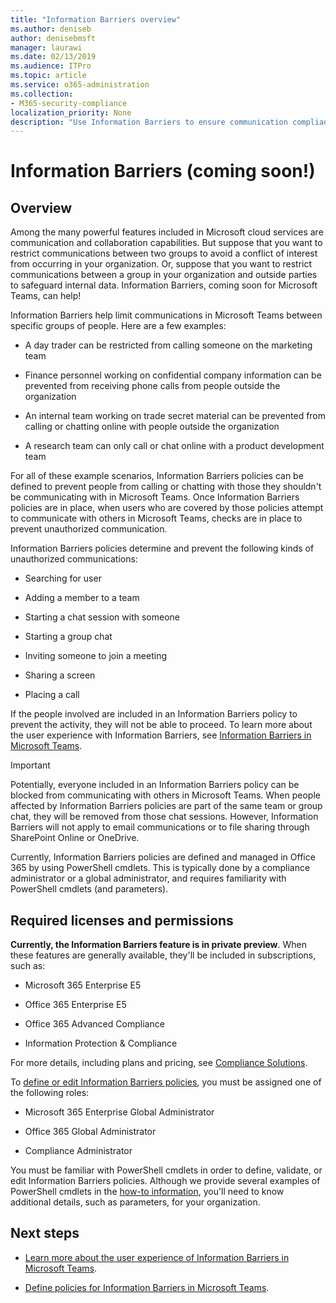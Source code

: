 ```yaml
---
title: "Information Barriers overview"
ms.author: deniseb
author: denisebmsft
manager: laurawi
ms.date: 02/13/2019
ms.audience: ITPro
ms.topic: article
ms.service: o365-administration
ms.collection:
- M365-security-compliance
localization_priority: None
description: "Use Information Barriers to ensure communication compliance using Microsoft Teams within your organization."
---
```


# Information Barriers (coming soon!)

## Overview

Among the many powerful features included in Microsoft cloud services are communication and collaboration capabilities. But suppose that you want to restrict communications between two groups to avoid a conflict of interest from occurring in your organization. Or, suppose that you want to restrict communications between a group in your organization and outside parties to safeguard internal data. Information Barriers, coming soon for Microsoft Teams, can help! 

Information Barriers help limit communications in Microsoft Teams between specific groups of people. Here are a few examples:

- A day trader can be restricted from calling someone on the marketing team

- Finance personnel working on confidential company information can be prevented from receiving phone calls from people outside the organization

- An internal team working on trade secret material can be prevented from calling or chatting online with people outside the organization

- A research team can only call or chat online with a product development team

For all of these example scenarios, Information Barriers policies can be defined to prevent people from calling or chatting with those they shouldn't be communicating with in Microsoft Teams. Once Information Barriers policies are in place, when users who are covered by those policies attempt to communicate with others in Microsoft Teams, checks are in place to prevent unauthorized communication. 

Information Barriers policies determine and prevent the following kinds of unauthorized communications:

- Searching for user

- Adding a member to a team

- Starting a chat session with someone

- Starting a group chat 

- Inviting someone to join a meeting

- Sharing a screen 

- Placing a call

If the people involved are included in an Information Barriers policy to prevent the activity, they will not be able to proceed. To learn more about the user experience with Information Barriers, see [Information Barriers in Microsoft Teams](https://docs.microsoft.com/MicrosoftTeams/information-barriers-in-teams).

> [!IMPORTANT]
> Potentially, everyone included in an Information Barriers policy can be blocked from communicating with others in Microsoft Teams. When people affected by Information Barriers policies are part of the same team or group chat, they will be removed from those chat sessions. However, Information Barriers will not apply to email communications or to file sharing through SharePoint Online or OneDrive. 

Currently, Information Barriers policies are defined and managed in Office 365 by using PowerShell cmdlets. This is typically done by a compliance administrator or a global administrator, and requires familiarity with PowerShell cmdlets (and parameters).

## Required licenses and permissions

**Currently, the Information Barriers feature is in private preview**. When these features are generally available, they'll be included in subscriptions, such as:

- Microsoft 365 Enterprise E5

- Office 365 Enterprise E5

- Office 365 Advanced Compliance

- Information Protection & Compliance

For more details, including plans and pricing, see [Compliance Solutions](https://products.office.com/business/security-and-compliance/compliance-solutions).

To [define or edit Information Barriers policies](define-information-barriers-policies.md), you must be assigned one of the following roles:

- Microsoft 365 Enterprise Global Administrator

- Office 365 Global Administrator

- Compliance Administrator

You must be familiar with PowerShell cmdlets in order to define, validate, or edit Information Barriers policies. Although we provide several examples of PowerShell cmdlets in the [how-to information](define-information-barriers-policies.md), you'll need to know additional details, such as parameters, for your organization.

## Next steps

- [Learn more about the user experience of Information Barriers in Microsoft Teams](https://docs.microsoft.com/MicrosoftTeams/information-barriers-in-teams).

- [Define policies for Information Barriers in Microsoft Teams](define-information-barriers-policies.md). 

